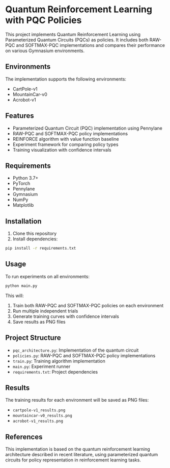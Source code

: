 # Quantum Reinforcement Learning with PQC Policies

This project implements Quantum Reinforcement Learning using Parameterized Quantum Circuits (PQCs) as policies. It includes both RAW-PQC and SOFTMAX-PQC implementations and compares their performance on various Gymnasium environments.

## Environments

The implementation supports the following environments:
- CartPole-v1
- MountainCar-v0
- Acrobot-v1

## Features

- Parameterized Quantum Circuit (PQC) implementation using Pennylane
- RAW-PQC and SOFTMAX-PQC policy implementations
- REINFORCE algorithm with value function baseline
- Experiment framework for comparing policy types
- Training visualization with confidence intervals

## Requirements

- Python 3.7+
- PyTorch
- Pennylane
- Gymnasium
- NumPy
- Matplotlib

## Installation

1. Clone this repository
2. Install dependencies:
```bash
pip install -r requirements.txt
```

## Usage

To run experiments on all environments:
```bash
python main.py
```

This will:
1. Train both RAW-PQC and SOFTMAX-PQC policies on each environment
2. Run multiple independent trials
3. Generate training curves with confidence intervals
4. Save results as PNG files

## Project Structure

- `pqc_architecture.py`: Implementation of the quantum circuit
- `policies.py`: RAW-PQC and SOFTMAX-PQC policy implementations
- `train.py`: Training algorithm implementation
- `main.py`: Experiment runner
- `requirements.txt`: Project dependencies

## Results

The training results for each environment will be saved as PNG files:
- `cartpole-v1_results.png`
- `mountaincar-v0_results.png`
- `acrobot-v1_results.png`

## References

This implementation is based on the quantum reinforcement learning architecture described in recent literature, using parameterized quantum circuits for policy representation in reinforcement learning tasks. 
